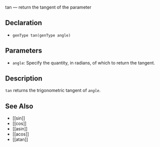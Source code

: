 tan — return the tangent of the parameter
## Declaration
- ``genType tan(genType angle)``
## Parameters
- ``angle``:  Specify the quantity, in radians, of which to return the tangent.
## Description
`tan` returns the trigonometric tangent of _`angle`_.
## See Also
- [[sin]]
- [[cos]]
- [[asin]]
- [[acos]]
- [[atan]]